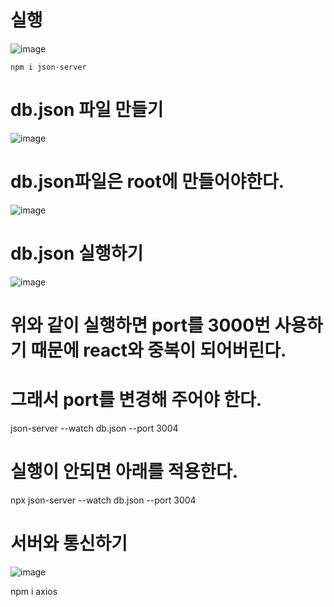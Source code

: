 # 실행

![image](https://github.com/jaejae87/React_basic.md/assets/129706762/e956c32a-516b-480a-a290-07258dbc5319)
    
    npm i json-server
   
   
# db.json 파일 만들기  

![image](https://github.com/jaejae87/React_basic.md/assets/129706762/80009105-5969-42d1-b602-ab22905c92a6)

# db.json파일은 root에 만들어야한다.
![image](https://github.com/jaejae87/React_basic.md/assets/129706762/2039a66b-38ac-44b8-b90c-4756cc091807)

# db.json 실행하기  
 ![image](https://github.com/jaejae87/React_basic.md/assets/129706762/556976ca-6827-4fdd-9bf4-4ce1835da6f7)
 
 # 위와 같이 실행하면  port를 3000번 사용하기 때문에 react와 중복이 되어버린다.
 # 그래서 port를 변경해 주어야 한다.
   json-server --watch db.json --port 3004

#  실행이 안되면 아래를 적용한다.
 npx json-server --watch db.json --port 3004

# 서버와 통신하기
![image](https://github.com/jaejae87/React_basic.md/assets/129706762/fc359fdf-5612-4049-97ed-fea726b42f54)
  
  npm i axios

